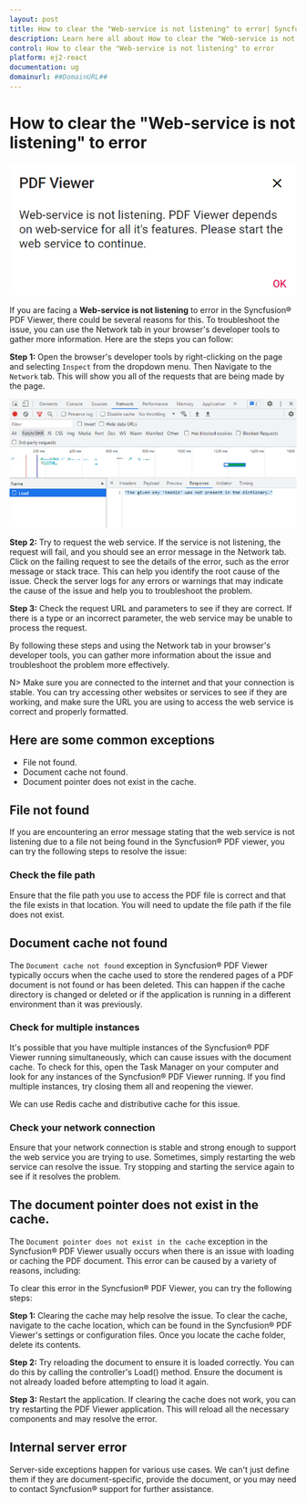 ```yaml
---
layout: post
title: How to clear the "Web-service is not listening" to error| Syncfusion&reg;
description: Learn here all about How to clear the "Web-service is not listening" to error in Syncfusion&reg; React Pdfviewer component of Syncfusion&reg; Essential&reg; JS 2 and more.
control: How to clear the "Web-service is not listening" to error
platform: ej2-react
documentation: ug
domainurl: ##DomainURL##
---
```


# How to clear the "Web-service is not listening" to error

![Alt text](../../pdfviewer/images/webservice.png)

If you are facing a **Web-service is not listening** to error in the Syncfusion&reg; PDF Viewer, there could be several reasons for this. To troubleshoot the issue, you can use the Network tab in your browser's developer tools to gather more information. Here are the steps you can follow:

**Step 1:** Open the browser's developer tools by right-clicking on the page and selecting `Inspect` from the dropdown menu. Then Navigate to the `Network` tab. This will show you all of the requests that are being made by the page.

![Alt text](../../pdfviewer/images/networktab.png)

**Step 2:** Try to request the web service. If the service is not listening, the request will fail, and you should see an error message in the Network tab. Click on the failing request to see the details of the error, such as the error message or stack trace. This can help you identify the root cause of the issue. Check the server logs for any errors or warnings that may indicate the cause of the issue and help you to troubleshoot the problem.

**Step 3:** Check the request URL and parameters to see if they are correct. If there is a type or an incorrect parameter, the web service may be unable to process the request.

By following these steps and using the Network tab in your browser's developer tools, you can gather more information about the issue and troubleshoot the problem more effectively.

N> Make sure you are connected to the internet and that your connection is stable. You can try accessing other websites or services to see if they are working, and make sure the URL you are using to access the web service is correct and properly formatted.

## Here are some common exceptions

* File not found.
* Document cache not found.
* Document pointer does not exist in the cache.

## File not found

If you are encountering an error message stating that the web service is not listening due to a file not being found in the Syncfusion&reg; PDF viewer, you can try the following steps to resolve the issue:

### Check the file path

Ensure that the file path you use to access the PDF file is correct and that the file exists in that location. You will need to update the file path if the file does not exist.

## Document cache not found

The `Document cache not found` exception in Syncfusion&reg; PDF Viewer typically occurs when the cache used to store the rendered pages of a PDF document is not found or has been deleted. This can happen if the cache directory is changed or deleted or if the application is running in a different environment than it was previously.

### Check for multiple instances

It's possible that you have multiple instances of the Syncfusion&reg; PDF Viewer running simultaneously, which can cause issues with the document cache. To check for this, open the Task Manager on your computer and look for any instances of the Syncfusion&reg; PDF Viewer running. If you find multiple instances, try closing them all and reopening the viewer.

We can use Redis cache and distributive cache for this issue.

### Check your network connection

Ensure that your network connection is stable and strong enough to support the web service you are trying to use. Sometimes, simply restarting the web service can resolve the issue. Try stopping and starting the service again to see if it resolves the problem.

## The document pointer does not exist in the cache.

The `Document pointer does not exist in the cache` exception in the Syncfusion&reg; PDF Viewer usually occurs when there is an issue with loading or caching the PDF document. This error can be caused by a variety of reasons, including:

To clear this error in the Syncfusion&reg; PDF Viewer, you can try the following steps:

**Step 1:** Clearing the cache may help resolve the issue. To clear the cache, navigate to the cache location, which can be found in the Syncfusion&reg; PDF Viewer's settings or configuration files. Once you locate the cache folder, delete its contents.

**Step 2:** Try reloading the document to ensure it is loaded correctly. You can do this by calling the controller's Load() method. Ensure the document is not already loaded before attempting to load it again.

**Step 3:** Restart the application. If clearing the cache does not work, you can try restarting the PDF Viewer application. This will reload all the necessary components and may resolve the error.

## Internal server error

Server-side exceptions happen for various use cases. We can't just define them if they are document-specific, provide the document, or you may need to contact Syncfusion&reg; support for further assistance.